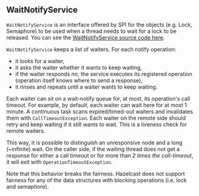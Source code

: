 
## WaitNotifyService

`WaitNotifyService` is an interface offered by SPI for the objects (e.g. Lock, Semaphore) to be used when a thread needs to wait for a lock to be released. You can see the [WaitNotifyService source code here](https://github.com/hazelcast/hazelcast/blob/master/hazelcast/src/main/java/com/hazelcast/spi/WaitNotifyService.java).

`WaitNotifyService` keeps a list of waiters. For each notify operation:

- it looks for a waiter,
- it asks the waiter whether it wants to keep waiting,
- if the waiter responds *no*, the service executes its registered operation (operation itself knows where to send a response),
- it rinses and repeats until a waiter wants to keep waiting.


Each waiter can sit on a wait-notify queue for, at most, its operation's call timeout. For example, by default, each waiter can wait here for at most 1 minute. A continuous task scans expired/timed-out waiters and invalidates them with `CallTimeoutException`. Each waiter on the remote side should retry and keep waiting if it still wants to wait. This is a liveness check for remote waiters. 

This way, it is possible to distinguish an unresponsive node and a long (~infinite) wait. On the caller side, if the waiting thread does not get a response for either a call timeout or for more than *2 times the call-timeout*, it will exit with `OperationTimeoutException`.  

Note that this behavior breaks the fairness. Hazelcast does not support fairness for any of the data structures with blocking operations (i.e. lock and semaphore).